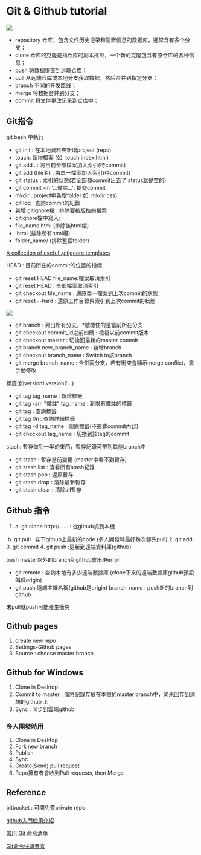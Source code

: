 # Git & Github tutorial
![](https://github.com/jasminehung/github-tutorial/blob/master/git.png)

* repository 仓库，包含文件历史记录和配置信息的数据库，通常含有多个分支；
* clone 仓库的克隆是指仓库的副本拷贝，一个新的克隆包含有原仓库的各种信息；
* push 将数据提交到远端仓库；
* pull 从远端仓库或本地分支获取数据，然后合并到指定分支；
* branch 不同的开发路线；
* merge 将数据合并到分支；
* commit 将文件更改记录到仓库中；

## Git指令
git bash 中執行
* git init : 在本地資料夾新增project (repo)
* touch: 新增檔案 (如: touch index.html)
* git add .  : 將目前全部檔案加入索引(待commit)
* git add (file名) : 將單一檔案加入索引(待commit)
* git status : 索引的狀態(若全部都commit出去了 status就是空的)
* git commit -m '...備註...': 提交commit
* mkdir : project中新增folder 如: mkdir css)
* git log : 查詢commit的紀錄
* 新增.gitignore檔 : 排除要被版控的檔案
 * gitignore檔中寫入:
 * file_name.html (排除該html檔)
 *  .html (排除所有html檔)
 *  folder_name/ (排除整個folder)
 
[A collection of useful .gitignore templates](https://github.com/github/gitignore)

HEAD : 目前所在的commit的位置的指標
* git reset HEAD file_name:檔案取消索引
* git reset HEAD : 全部檔案取消索引
* git checkout file_name : 還原單一檔案到上次commit的狀態
* git reset --hard : 還原工作目錄與索引到上次commit的狀態

![](https://github.com/jasminehung/github-tutorial/blob/master/branch.png)

* git branch : 列出所有分支，*號標住的是當前所在分支
* git checkout commit_id之前四碼 : 檢視以前commit版本
* git checkout master : 切換回最新的master commit
* git branch new_branch_name : 新增branch
* git checkout branch_name : Switch to該branch
* git merge branch_name : 合併兩分支，若有衝突會顯示merge conflict，需手動修改

標籤(如version1,version2...)
* git tag tag_name : 新增標籤
* git tag -am "備註" tag_name : 新增有備註的標籤
* git tag : 查詢標籤
* git tag 0n : 查詢詳細標籤
* git tag -d tag_name : 刪除標籤(不影響commit內容)
* git checkout tag_name : 切換到該tag的commit

stash: 暫存做到一半的東西，暫存紀錄可帶到其他branch中
* git stash : 暫存當前變更 (master中看不到暫存)
* git stash list : 查看所有stash紀錄 
* git stash pop : 還原暫存 
* git stash drop : 清除最新暫存
* git stash clear :  清除all暫存


## Github 指令
1. a. git clone http://...... : 從github抓到本機

  b. git pull : 存下github上最新的code (多人開發時最好每次都先pull)
2. git add .
3. git commit
4. git push :更新到遠端資料庫(github)

push master以外的branch到github會出現error
* git remote : 查詢本地有多少遠端數據庫 (clone下來的遠端數據庫github預設叫做origin)
* git push 遠端主機名稱(github是origin) branch_name : push新的branch到github

未pull就push可能產生衝突


## Github pages

1. create new repo
2. Settings-Github pages
3. Source : choose master branch

## Github for Windows 
1. Clone in Desktop
2. Commit to master : 僅將記錄存放在本機的master branch中，尚未回存到遠端的github 上
3. Sync : 同步到雲端github

### 多人開發時用
1. Clone in Desktop
2. Fork new branch
3. Publish
4. Sync
5. Create(Send) pull request
6. Repo擁有者會收到Pull requests, then Merge

## Reference
bitbucket : 可開免費private repo

[github入門使用介紹](http://blog.kevinlinul.idv.tw/?p=369)

[常用 Git 命令清单](http://www.ruanyifeng.com/blog/2015/12/git-cheat-sheet.html)

[Git命令快速參考](https://backlogtool.com/git-guide/tw/reference/)
